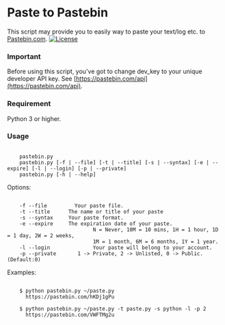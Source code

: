 # Paste to Pastebin
This script may provide you to easily way to paste your text/log etc. to [Pastebin.com](https://pastebin.com).
[![License](https://img.shields.io/badge/License-Apache%202.0-blue.svg)](LICENSE)

### Important
Before using this script, you've got to change dev_key to your unique developer API key.
See [https://pastebin.com/api](https://pastebin.com/api).

### Requirement
Python 3 or higher.

### Usage
<pre><code>
    pastebin.py <file>
    pastebin.py [-f | --file] [-t | --title] [-s | --syntax] [-e | --expire] [-l | --login] [-p | --private]
    pastebin.py [-h | --help]
</code></pre>
Options:
<pre><code>
    -f --file <file>        Your paste file.
    -t --title <string>     The name or title of your paste
    -s --syntax <string>    Your paste format.
    -e --expire <string>    The expiration date of your paste.
                            N = Never, 10M = 10 mins, 1H = 1 hour, 1D = 1 day, 2W = 2 weeks,
                            1M = 1 month, 6M = 6 months, 1Y = 1 year.
    -l --login              Your paste will belong to your account.
    -p --private <int>      1 -> Private, 2 -> Unlisted, 0 -> Public. (Default:0)
</code></pre>
Examples:
<pre><code>
    $ python pastebin.py ~/paste.py
      https://pastebin.com/hKDj1gPu
      
    $ python pastebin.py ~/paste.py -t paste.py -s python -l -p 2
      https://pastebin.com/VWFTMg2u
</code></pre>